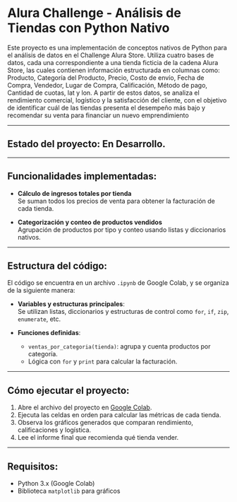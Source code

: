 # Alura Challenge - Análisis de Tiendas con Python Nativo

Este proyecto es una implementación de conceptos nativos de Python para el análisis de datos en el Challenge Alura Store. Utiliza cuatro bases de datos, cada una correspondiente a una tienda ficticia de la cadena Alura Store, las cuales contienen información estructurada en columnas como: Producto, Categoría del Producto, Precio, Costo de envío, Fecha de Compra, Vendedor, Lugar de Compra, Calificación, Método de pago, Cantidad de cuotas, lat y lon. A partir de estos datos, se analiza el rendimiento comercial, logístico y la satisfacción del cliente, con el objetivo de identificar cuál de las tiendas presenta el desempeño más bajo y recomendar su venta para financiar un nuevo emprendimiento

---

## Estado del proyecto: En Desarrollo.

---

## Funcionalidades implementadas:

- **Cálculo de ingresos totales por tienda**  
  Se suman todos los precios de venta para obtener la facturación de cada tienda.

- **Categorización y conteo de productos vendidos**  
  Agrupación de productos por tipo y conteo usando listas y diccionarios nativos.

---

## Estructura del código:

El código se encuentra en un archivo `.ipynb` de Google Colab, y se organiza de la siguiente manera:

- **Variables y estructuras principales**:  
  Se utilizan listas, diccionarios y estructuras de control como `for`, `if`, `zip`, `enumerate`, etc.

- **Funciones definidas**:
  - `ventas_por_categoria(tienda)`: agrupa y cuenta productos por categoría.
  - Lógica con `for` y `print` para calcular la facturación.

---

## Cómo ejecutar el proyecto:

1. Abre el archivo del proyecto en [Google Colab](https://colab.research.google.com/).
2. Ejecuta las celdas en orden para calcular las métricas de cada tienda.
3. Observa los gráficos generados que comparan rendimiento, calificaciones y logística.
4. Lee el informe final que recomienda qué tienda vender.

---

## Requisitos:

- Python 3.x (Google Colab)
- Biblioteca `matplotlib` para gráficos
